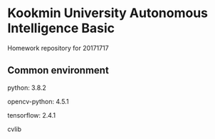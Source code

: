 # Kookmin University Autonomous Intelligence Basic

Homework repository for 20171717

## Common environment
python: 3.8.2

opencv-python: 4.5.1

tensorflow: 2.4.1

cvlib
